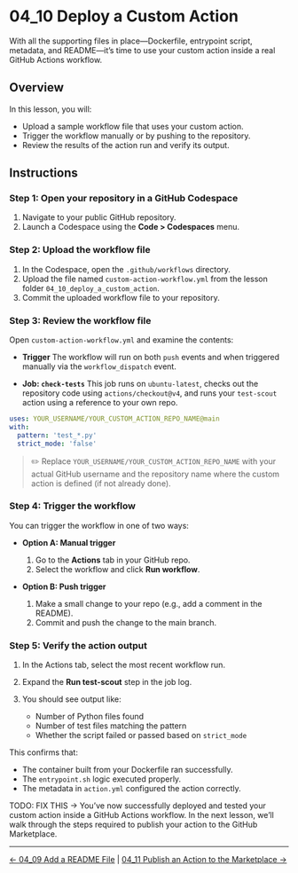 # 04_10 Deploy a Custom Action

With all the supporting files in place—Dockerfile, entrypoint script, metadata, and README—it’s time to use your custom action inside a real GitHub Actions workflow.


## Overview

In this lesson, you will:

- Upload a sample workflow file that uses your custom action.
- Trigger the workflow manually or by pushing to the repository.
- Review the results of the action run and verify its output.


## Instructions

### Step 1: Open your repository in a GitHub Codespace

1. Navigate to your public GitHub repository.
2. Launch a Codespace using the **Code > Codespaces** menu.

### Step 2: Upload the workflow file

1. In the Codespace, open the `.github/workflows` directory.
2. Upload the file named `custom-action-workflow.yml` from the lesson folder `04_10_deploy_a_custom_action`.
3. Commit the uploaded workflow file to your repository.

### Step 3: Review the workflow file

Open `custom-action-workflow.yml` and examine the contents:

- **Trigger**
  The workflow will run on both `push` events and when triggered manually via the `workflow_dispatch` event.

- **Job: `check-tests`**
  This job runs on `ubuntu-latest`, checks out the repository code using `actions/checkout@v4`, and runs your `test-scout` action using a reference to your own repo.

```yaml
uses: YOUR_USERNAME/YOUR_CUSTOM_ACTION_REPO_NAME@main
with:
  pattern: 'test_*.py'
  strict_mode: 'false'
```

> ✏️ Replace `YOUR_USERNAME/YOUR_CUSTOM_ACTION_REPO_NAME` with your actual GitHub username and the repository name where the custom action is defined (if not already done).

### Step 4: Trigger the workflow

You can trigger the workflow in one of two ways:

- **Option A: Manual trigger**

  1. Go to the **Actions** tab in your GitHub repo.
  2. Select the workflow and click **Run workflow**.

- **Option B: Push trigger**

  1. Make a small change to your repo (e.g., add a comment in the README).
  2. Commit and push the change to the main branch.

### Step 5: Verify the action output

1. In the Actions tab, select the most recent workflow run.
2. Expand the **Run test-scout** step in the job log.
3. You should see output like:

   - Number of Python files found
   - Number of test files matching the pattern
   - Whether the script failed or passed based on `strict_mode`

This confirms that:

- The container built from your Dockerfile ran successfully.
- The `entrypoint.sh` logic executed properly.
- The metadata in `action.yml` configured the action correctly.


TODO: FIX THIS -> You’ve now successfully deployed and tested your custom action inside a GitHub Actions workflow. In the next lesson, we’ll walk through the steps required to publish your action to the GitHub Marketplace.

<!-- FooterStart -->
---
[← 04_09 Add a README File](../04_09_add_a_readme_file/README.md) | [04_11 Publish an Action to the Marketplace →](../04_11_publish_an_action_to_the_marketplace/README.md)
<!-- FooterEnd -->
